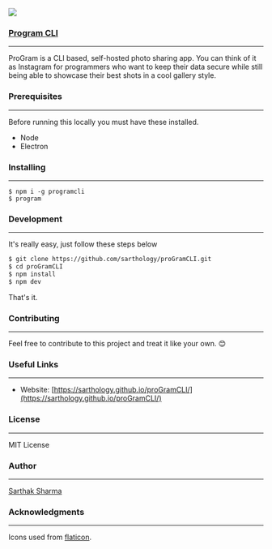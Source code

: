 ![](https://i.imgur.com/hVwW8R4.png)

### [Program CLI](https://sarthology.github.io/proGramCLI/)

<hr>

ProGram is a CLI based, self-hosted photo sharing app. You can think of it as Instagram for programmers who want to keep their data secure while still being able to showcase their best shots in a cool gallery style.

### Prerequisites

<hr>

Before running this locally you must have these installed.

- Node
- Electron

### Installing

<hr>

```
$ npm i -g programcli
$ program
```

### Development

<hr>
It's really easy, just follow these steps below

```sh
$ git clone https://github.com/sarthology/proGramCLI.git
$ cd proGramCLI
$ npm install
$ npm dev
```

That's it.

### Contributing

<hr>

Feel free to contribute to this project and treat it like your own. 😊

### Useful Links

<hr>

* Website: [https://sarthology.github.io/proGramCLI/](https://sarthology.github.io/proGramCLI/)

### License

<hr>

MIT License

### Author

<hr>

[Sarthak Sharma](https://twitter.com/sarthology)

### Acknowledgments

<hr>

Icons used from [flaticon](https://flaticon.com).
